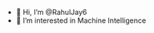 - 👋 Hi, I’m @RahulJay6
- 👀 I’m interested in Machine Intelligence

<!---
RahulJay6/RahulJay6 is a ✨ special ✨ repository because its `README.md` (this file) appears on your GitHub profile.
You can click the Preview link to take a look at your changes.
--->
